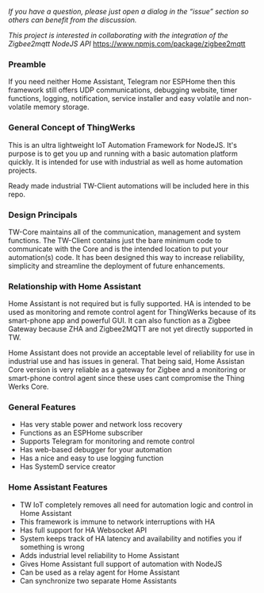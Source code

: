 *If you have a question, please just open a dialog in the “issue” section so others can benefit from the discussion.*

*This project is interested in collaborating with the integration of the Zigbee2mqtt NodeJS API* https://www.npmjs.com/package/zigbee2mqtt 

### Preamble
If you need neither Home Assistant, Telegram nor ESPHome then this framework still offers UDP communications,  debugging website, timer functions, logging, notification, service installer and easy volatile and non-volatile memory storage. 

### General Concept of ThingWerks
This is an ultra lightweight IoT Automation Framework for NodeJS. It's purpose is to get you up and running with a basic automation platform quickly. It is intended for use with industrial as well as home automation projects. 

Ready made industrial TW-Client automations will be included here in this repo.

### Design Principals
TW-Core maintains all of the communication, management and system functions. The TW-Client contains just the bare minimum code to communicate with the Core and is the intended location to put your automation(s) code. It has been designed this way to increase reliability, simplicity and streamline the deployment of future enhancements. 

### Relationship with Home Assistant

Home Assistant is not required but is fully supported. HA is intended to be used as monitoring and remote control agent for ThingWerks because of its smart-phone app and powerful GUI. It can also function as a Zigbee Gateway because ZHA and Zigbee2MQTT are not yet directly supported in TW. 

Home Assistant does not provide an acceptable level of reliability for use in industrial use and has issues in general. That being said, Home Assistan Core version is very reliable as a gateway for Zigbee and a monitoring or smart-phone control agent since these uses cant compromise the Thing Werks Core.

### General Features
* Has very stable power and network loss recovery 
* Functions as an ESPHome subscriber
* Supports Telegram for monitoring and remote control
* Has web-based debugger for your automation
* Has a nice and easy to use logging function
* Has SystemD service creator

### Home Assistant Features
* TW IoT completely removes all need for automation logic and control in Home Assistant
* This framework is immune to network interruptions with HA
* Has full support for HA Websocket API
* System keeps track of HA latency and availability and notifies you if something is wrong
* Adds industrial level reliability to Home Assistant
* Gives Home Assistant full support of automation with NodeJS
* Can be used as a relay agent for Home Assistant
* Can synchronize two separate Home Assistants

